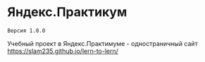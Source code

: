 # Яндекс.Практикум

`Версия 1.0.0`

Учебный проект в Яндекс.Практимуме - одностраничный сайт https://slam235.github.io/lern-to-lern/


